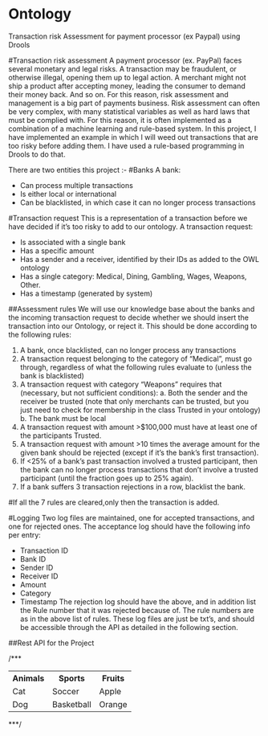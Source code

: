 # Ontology
Transaction risk Assessment for payment processor (ex Paypal)  using Drools

#Transaction risk assessment
A payment processor (ex. PayPal) faces several monetary and legal risks. A transaction may be
fraudulent, or otherwise illegal, opening them up to legal action. A merchant might not ship a
product after accepting money, leading the consumer to demand their money back. And so on.
For this reason, risk assessment and management is a big part of payments business.
Risk assessment can often be very complex, with many statistical variables as well as hard laws
that must be complied with. For this reason, it is often implemented as a combination of a
machine learning and rule-based system. In this project, I have implemented an example in
which I will weed out transactions that are too risky before adding them. I have used a rule-based 
programming in Drools to do that.

There are two entities this project :- 
#Banks
A bank:
- Can process multiple transactions
- Is either local or international
- Can be blacklisted, in which case it can no longer process transactions

#Transaction request
This is a representation of a transaction before we have decided if it’s too risky to add to our
ontology.
A transaction request:
- Is associated with a single bank
- Has a specific amount
- Has a sender and a receiver, identified by their IDs as added to the OWL ontology
- Has a single category: Medical, Dining, Gambling, Wages, Weapons, Other.
- Has a timestamp (generated by system)

##Assessment rules
We will use our knowledge base about the banks and the incoming transaction request to
decide whether we should insert the transaction into our Ontology, or reject it. This should be
done according to the following rules:
1. A bank, once blacklisted, can no longer process any transactions
2. A transaction request belonging to the category of “Medical”, must go through,
regardless of what the following rules evaluate to (unless the bank is blacklisted)
3. A transaction request with category “Weapons” requires that (necessary, but not
sufficient conditions):
a. Both the sender and the receiver be trusted (note that only merchants can be
trusted, but you just need to check for membership in the class Trusted in your
ontology)
b. The bank must be local
4. A transaction request with amount >$100,000 must have at least one of the participants
Trusted.
5. A transaction request with amount >10 times the average amount for the given bank
should be rejected (except if it’s the bank’s first transaction).
6. If <25% of a bank’s past transaction involved a trusted participant, then the bank can no
longer process transactions that don’t involve a trusted participant (until the fraction goes
up to 25% again).
7. If a bank suffers 3 transaction rejections in a row, blacklist the bank.

#If all the 7 rules are cleared,only then the transaction is added.


#Logging
Two log files are maintained, one for accepted transactions, and one for rejected ones.
The acceptance log should have the following info per entry:
- Transaction ID
- Bank ID
- Sender ID
- Receiver ID
- Amount
- Category
- Timestamp
The rejection log should have the above, and in addition list the Rule number that it was
rejected because of. The rule numbers are as in the above list of rules. 
These log files are just be txt’s, and should be accessible through the API as detailed in the
following section.


##Rest API for the Project


/***
<table class="tg">
  <tr>
    <th class="tg-yw4l"><b>Animals</b></th>
    <th class="tg-yw4l"><b>Sports</b></th>
    <th class="tg-yw4l"><b>Fruits</b></th>
  </tr>
  <tr>
    <td class="tg-yw4l">Cat</td>
    <td class="tg-yw4l">Soccer</td>
    <td class="tg-yw4l">Apple</td>
  </tr>
  <tr>
    <td class="tg-yw4l">Dog</td>
    <td class="tg-yw4l">Basketball</td>
    <td class="tg-yw4l">Orange</td>
  </tr>
</table>
***/
